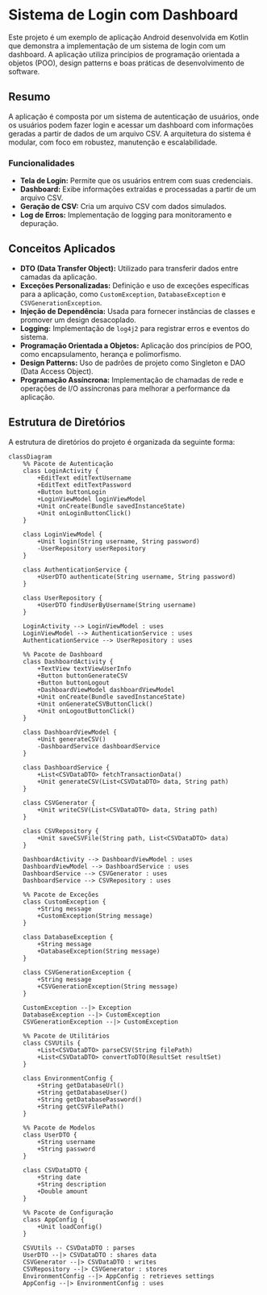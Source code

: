 # Sistema de Login com Dashboard

Este projeto é um exemplo de aplicação Android desenvolvida em Kotlin que demonstra a implementação de um sistema de login com um dashboard. A aplicação utiliza princípios de programação orientada a objetos (POO), design patterns e boas práticas de desenvolvimento de software.

## Resumo

A aplicação é composta por um sistema de autenticação de usuários, onde os usuários podem fazer login e acessar um dashboard com informações geradas a partir de dados de um arquivo CSV. A arquitetura do sistema é modular, com foco em robustez, manutenção e escalabilidade.

### Funcionalidades

- **Tela de Login:** Permite que os usuários entrem com suas credenciais.
- **Dashboard:** Exibe informações extraídas e processadas a partir de um arquivo CSV.
- **Geração de CSV:** Cria um arquivo CSV com dados simulados.
- **Log de Erros:** Implementação de logging para monitoramento e depuração.

## Conceitos Aplicados

- **DTO (Data Transfer Object):** Utilizado para transferir dados entre camadas da aplicação.
- **Exceções Personalizadas:** Definição e uso de exceções específicas para a aplicação, como `CustomException`, `DatabaseException` e `CSVGenerationException`.
- **Injeção de Dependência:** Usada para fornecer instâncias de classes e promover um design desacoplado.
- **Logging:** Implementação de `log4j2` para registrar erros e eventos do sistema.
- **Programação Orientada a Objetos:** Aplicação dos princípios de POO, como encapsulamento, herança e polimorfismo.
- **Design Patterns:** Uso de padrões de projeto como Singleton e DAO (Data Access Object).
- **Programação Assíncrona:** Implementação de chamadas de rede e operações de I/O assíncronas para melhorar a performance da aplicação.

## Estrutura de Diretórios

A estrutura de diretórios do projeto é organizada da seguinte forma:

```mermaid
classDiagram
    %% Pacote de Autenticação
    class LoginActivity {
        +EditText editTextUsername
        +EditText editTextPassword
        +Button buttonLogin
        +LoginViewModel loginViewModel
        +Unit onCreate(Bundle savedInstanceState)
        +Unit onLoginButtonClick()
    }

    class LoginViewModel {
        +Unit login(String username, String password)
        -UserRepository userRepository
    }

    class AuthenticationService {
        +UserDTO authenticate(String username, String password)
    }

    class UserRepository {
        +UserDTO findUserByUsername(String username)
    }

    LoginActivity --> LoginViewModel : uses
    LoginViewModel --> AuthenticationService : uses
    AuthenticationService --> UserRepository : uses

    %% Pacote de Dashboard
    class DashboardActivity {
        +TextView textViewUserInfo
        +Button buttonGenerateCSV
        +Button buttonLogout
        +DashboardViewModel dashboardViewModel
        +Unit onCreate(Bundle savedInstanceState)
        +Unit onGenerateCSVButtonClick()
        +Unit onLogoutButtonClick()
    }

    class DashboardViewModel {
        +Unit generateCSV()
        -DashboardService dashboardService
    }

    class DashboardService {
        +List<CSVDataDTO> fetchTransactionData()
        +Unit generateCSV(List<CSVDataDTO> data, String path)
    }

    class CSVGenerator {
        +Unit writeCSV(List<CSVDataDTO> data, String path)
    }

    class CSVRepository {
        +Unit saveCSVFile(String path, List<CSVDataDTO> data)
    }

    DashboardActivity --> DashboardViewModel : uses
    DashboardViewModel --> DashboardService : uses
    DashboardService --> CSVGenerator : uses
    DashboardService --> CSVRepository : uses

    %% Pacote de Exceções
    class CustomException {
        +String message
        +CustomException(String message)
    }

    class DatabaseException {
        +String message
        +DatabaseException(String message)
    }

    class CSVGenerationException {
        +String message
        +CSVGenerationException(String message)
    }

    CustomException --|> Exception
    DatabaseException --|> CustomException
    CSVGenerationException --|> CustomException

    %% Pacote de Utilitários
    class CSVUtils {
        +List<CSVDataDTO> parseCSV(String filePath)
        +List<CSVDataDTO> convertToDTO(ResultSet resultSet)
    }

    class EnvironmentConfig {
        +String getDatabaseUrl()
        +String getDatabaseUser()
        +String getDatabasePassword()
        +String getCSVFilePath()
    }

    %% Pacote de Modelos
    class UserDTO {
        +String username
        +String password
    }

    class CSVDataDTO {
        +String date
        +String description
        +Double amount
    }

    %% Pacote de Configuração
    class AppConfig {
        +Unit loadConfig()
    }

    CSVUtils -- CSVDataDTO : parses
    UserDTO --|> CSVDataDTO : shares data
    CSVGenerator --|> CSVDataDTO : writes
    CSVRepository --|> CSVGenerator : stores
    EnvironmentConfig --|> AppConfig : retrieves settings
    AppConfig --|> EnvironmentConfig : uses
```

